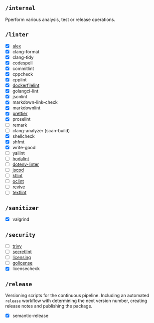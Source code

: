 ## `/internal`

Pperform various analysis, test or release operations.

## `/linter`

- [x] [alex](https://github.com/get-alex/alex)
- [x] clang-format
- [x] clang-tidy
- [x] codespell
- [x] commitlint
- [x] cppcheck
- [x] cpplint
- [x] [dockerfilelint](https://github.com/replicatedhq/dockerfilelint)
- [x] golangci-lint
- [x] jsonlint
- [x] markdown-link-check
- [x] markdownlint
- [x] [prettier](https://github.com/prettier/prettier)
- [x] proselint
- [ ] remark
- [ ] clang-analyzer (scan-build)
- [x] shellcheck
- [x] shfmt
- [x] write-good
- [ ] yallint
- [ ] [hodalint](https://github.com/hadolint/hadolint)
- [ ] [dotenv-linter](https://dotenv-linter.github.io/#/)
- [ ] [jscpd](https://github.com/kucherenko/jscpd/tree/master/packages/jscpd)
- [ ] [ktlint](https://ktlint.github.io/)
- [ ] [oclint](https://oclint.org/)
- [ ] [revive](https://revive.run/)
- [ ] [textlint](https://github.com/textlint/textlint)

## `/sanitizer`

- [x] valgrind

## `/security`

- [ ] [trivy](https://github.com/aquasecurity/trivy)
- [ ] [secretlint](https://github.com/secretlint/secretlint)
- [ ] [licensing](https://code.tools/man/1/licensing)
- [ ] [golicense](https://github.com/mitchellh/golicense)
- [x] licensecheck

## `/release`

Versioning scripts for the continuous pipeline. Including an automated `release` workflow with determining the next version number, creating release notes and publishing the package.

- [x] semantic-release
